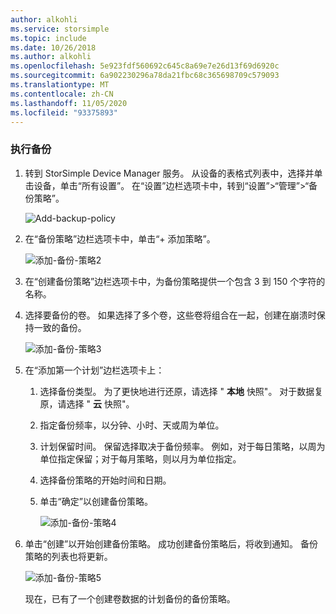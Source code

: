 ```yaml
---
author: alkohli
ms.service: storsimple
ms.topic: include
ms.date: 10/26/2018
ms.author: alkohli
ms.openlocfilehash: 5e923fdf560692c645c8a69e7e26d13f69d6920c
ms.sourcegitcommit: 6a902230296a78da21fbc68c365698709c579093
ms.translationtype: MT
ms.contentlocale: zh-CN
ms.lasthandoff: 11/05/2020
ms.locfileid: "93375893"
---
```

### <a name="to-take-a-backup"></a>执行备份

1. 转到 StorSimple Device Manager 服务。 从设备的表格式列表中，选择并单击设备，单击“所有设置”。 在“设置”边栏选项卡中，转到“设置”>“管理”>“备份策略”。

    ![Add-backup-policy](./media/storsimple-8000-take-backup/step8takebu1.png)

2. 在“备份策略”边栏选项卡中，单击“+ 添加策略”。

    ![添加-备份-策略2](./media/storsimple-8000-take-backup/step8takebu2.png)

3. 在“创建备份策略”边栏选项卡中，为备份策略提供一个包含 3 到 150 个字符的名称。

4. 选择要备份的卷。 如果选择了多个卷，这些卷将组合在一起，创建在崩溃时保持一致的备份。

    ![添加-备份-策略3](./media/storsimple-8000-take-backup/step8takebu4.png)

5. 在“添加第一个计划”边栏选项卡上：

    1. 选择备份类型。 为了更快地进行还原，请选择 " **本地** 快照"。 对于数据复原，请选择 " **云** 快照"。
    2. 指定备份频率，以分钟、小时、天或周为单位。
    3. 计划保留时间。 保留选择取决于备份频率。 例如，对于每日策略，以周为单位指定保留；对于每月策略，则以月为单位指定。
    4. 选择备份策略的开始时间和日期。
    5. 单击“确定”以创建备份策略。

        ![添加-备份-策略4](./media/storsimple-8000-take-backup/step8takebu5.png) 

6. 单击“创建”以开始创建备份策略。 成功创建备份策略后，将收到通知。 备份策略的列表也将更新。
      
      ![添加-备份-策略5](./media/storsimple-8000-take-backup/step8takebu9.png)
      
      现在，已有了一个创建卷数据的计划备份的备份策略。




